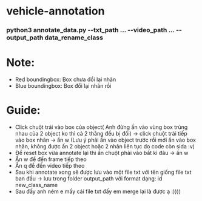 # vehicle-annotation

### python3 annotate_data.py --txt_path ... --video_path ... --output_path data_rename_class
# Note:
- Red boundingbox: Box chưa đổi lại nhãn
- Blue boundingbox: Box đổi lại nhãn rồi

# Guide:
- Click chuột trái vào box của object( Anh đừng ấn vào vùng box trùng nhau của 2 object ko thì cả 2 thằng đều bị đổi) -> click chuột trái tiếp vào box nhãn -> ấn w (Lưu ý phải ấn vào object trước rồi mới ấn vào box nhãn, không được ấn 2 object hoặc 2 nhãn liên tục do code còn sida :v)
- Để reset box vừa annotate lại thì ấn chuột phải vào bất kì đâu -> ấn w 
- Ấn w để đến frame tiếp theo 
- Ấn q để đến video tiếp theo 
- Sau khi annotate xong sẽ được lưu vào một file txt với tên giống file txt ban đầu -> lưu trong folder output_path với format dạng: id new_class_name
- Sau đấy anh ném e mấy cái file txt đấy em merge lại là được ạ :)))) 
